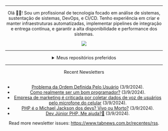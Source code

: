 <div align="center">
<hr>
<p>Olá 👋🏾! Sou um profissional de tecnologia focado em análise de sistemas, sustentação de sistemas, DevOps, e CI/CD. Tenho experiência em criar e manter infraestruturas automatizadas, implementar pipelines de integração e entrega contínua, e garantir a alta disponibilidade e performance dos sistemas.</p>
  <img src="https://media.giphy.com/media/yAGIvCiwPJn5C/giphy.gif">
<hr>
  <details>
  <summary>Meus repositórios preferidos</summary>
  <br />
  Alguns dos meus melhores repositórios:
  <br />
<br />
  <ul><li><a href=https://github.com/KubeNerd/aluratube target="_blank" rel="noopener noreferrer">KubeNerd/aluratube</a> (<b>0</b> ✨ and <b>0</b> 🍴): Aluratube - Desenvolvido durante a imersão React da Alura no final de 2022</li><li><a href=https://github.com/KubeNerd/nlw-ia target="_blank" rel="noopener noreferrer">KubeNerd/nlw-ia</a> (<b>0</b> ✨ and <b>0</b> 🍴): Projeto desenvolvido durante a NLW IA - Usando a API da OPENAI</li><li><a href=https://github.com/KubeNerd/nlw-journey-ia target="_blank" rel="noopener noreferrer">KubeNerd/nlw-journey-ia</a> (<b>0</b> ✨ and <b>0</b> 🍴): NLW IA - Agent de viagens usando python + langchain + GPT</li>
<li>More coming soon :).</li>
</ul>
  </details>
  <hr/>
    <summary>Recent Newsletters</summary>
  <br />
  <ul>
    <li><a href=https://www.tabnews.com.br/matheus1714/problema-da-ordem-definida-pelo-usuario target="_blank" rel="noopener noreferrer">Problema da Ordem Definida Pelo Usuário</a> (3/9/2024).</li><li><a href=https://www.tabnews.com.br/FutureFullStack/como-realmente-ser-um-bom-programador target="_blank" rel="noopener noreferrer">Como realmente ser um bom programador?</a> (3/9/2024).</li><li><a href=https://www.tabnews.com.br/NewsletterOficial/empresa-de-marketing-e-criticada-por-coletar-dados-de-voz-de-usuarios-pelo-microfone-do-celular target="_blank" rel="noopener noreferrer">Empresa de marketing é criticada por coletar dados de voz de usuários pelo microfone do celular</a> (3/9/2024).</li><li><a href=https://www.tabnews.com.br/catania/php-e-o-michael-jackson-dos-devs-vivo-ou-morto target="_blank" rel="noopener noreferrer">PHP é o Michael Jackson dos devs? Vivo ou Morto?</a> (3/9/2024).</li><li><a href=https://www.tabnews.com.br/eidiogolima/dev-junior-php-me-ajuda target="_blank" rel="noopener noreferrer">Dev Júnior PHP,  Me ajuda?🐘</a> (3/9/2024).</li>
  </ul>
<p>Read more newsletter issues: <a href="https://www.tabnews.com.br/recentes/rss">https://www.tabnews.com.br/recentes/rss</a>.</p>
  </details>
